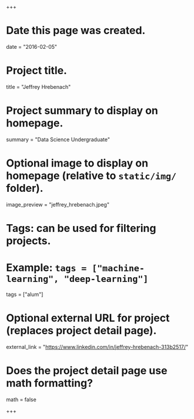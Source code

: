 +++
# Date this page was created.
date = "2016-02-05"

# Project title.
title = "Jeffrey Hrebenach"

# Project summary to display on homepage.
summary = "Data Science Undergraduate"

# Optional image to display on homepage (relative to `static/img/` folder).
image_preview = "jeffrey_hrebenach.jpeg"

# Tags: can be used for filtering projects.
# Example: `tags = ["machine-learning", "deep-learning"]`
tags = ["alum"]

# Optional external URL for project (replaces project detail page).
external_link = "https://www.linkedin.com/in/jeffrey-hrebenach-313b2517/"

# Does the project detail page use math formatting?
math = false

+++
